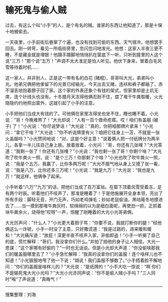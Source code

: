 # 输死鬼与偷人贼

过去，有这么个叫“小手”的人，是个有名的贼。谁家的东西让他知道了，那是十保十地被偷去。

一天夜里，小手前街后巷窜了个遍，也没有找到可偷的东西。天气很冷，他想罢手回去。刚一转弯，看见一所临街房里，忽闪忽闪地发光。他想：这家人半夜三更不睡，不是藏金就是埋银！他蹑手蹑脚地悄悄扒在窗底下一听，只听到屋里的人这个说“三万！”那个说“五万！”声调不太大准定是怕人听见。他伏下身来，冒着白毛风雪等待着时机……

这一家人，并非别人，正是这一带有名的白花 (赌棍)，哥哥叫大光，弟弟叫小光。他弟兄俩把他爹留下的光景已经输光，今天出去又赌，连袄和裤子都输了，赤不溜丢地抱着膀子回了家。这个家的外表还象个有钱的架式，但家里却是土炕无席，连个针线头也没有。十冬腊月天冻得他俩忍耐不住，煨了堆干牛粪取暖，火光隐隐约约地照出窗外，这就引起了小手的注意。

小手把他们当成大有钱的了。可他俩在家里冻得坐也坐不住，睡也睡不着。小光说：“哥！今晚难熬了！”大光却说：“人有一百个救命疙瘩。哎！咱们有盖服 (被子) 了！”小光说：“你尽说梦话！”大光说：“真的，你把咱那牌片拿来！”小光问：“拿它干啥？”大光说：“你不听说牌里有火？咱把它往身上一苫，不就是一张火盖服吗？”小光赞同地说：“对，这是个好主意！”说着俩人把一付纸牌分为两半儿，各拿一半儿往自己身上放。放着放着，小光问：“哥，你还有几张哩？”大光答道：“我剩一张了！你还有几张哩？”小光说：“我也剩一张了哥！你剩个啥？”大光吹了吹牛粪火一照，说：“是个三万！你那剩了个啥？”小光也吹了吹牛粪火一照，说：“我是个五万。我赢了，比你多两万呢！”大光不服气地从身上又摸了张一看，说：“我是八万，比你还多三万呢！”小光说：“我是九万！”大光说：“我也是九万！”就这样，他俩争了起来。

小手听着“八万”“九万”的话，把他们当成了百万富翁。在窗下顶着风雪受着冻，足有两个时辰。听着他们不吱声了，那准是睡着了！于是他施展开全身本领，亮出了所有手段：脚轻无音，开门无声，巧如老鸡弹毛；妙如老鼠偷油，黑咕隆冬地摸进去了……当一摸到那堆牛粪灰时，软绵绵的以为是细白面呢，再使劲一抓，正抓着块牛粪余火，烧得他“哎呀”一声，惊醒了刚睡着的大光小光哥弟俩。

大光厉声问：“什么人？”小光更大着胆子骂：“你要不说，我就打断你的腿！”经他俩这么一诈唬，小手一时没了主意，只好撒谎道：“我是过路的，进来暖和暖和！”大光痛斥道：“放屁！深更半夜不吱声入家，非偷即盗！”小手一听揭了自己的底，慌忙解释：“哥们，我没拿你们什么。”并拍了拍他的身子让人相信。大光一思谋：“这个家哪有好偷的？”一时也无话说。但是小光却大声道：“你没偷啥那我们的暖盖服哪里去了？”小手急忙解释：“我真的没拿你们的盖服！连个啥样儿也不知道！”小光狠狠地甩了他一下说：“胡说！我们盖服不够数了。”小手捂着脸不解地问：“你们的盖服是啥样儿的？”大光说：“是纸牌的！”小手大吃一惊说：“啊
你们不是输死鬼大光小光吗？”大光小光亦同声说：“你不是偷人贼小手吗？”三人同时“唉”了声说道：“真晦气！”

---

搜集整理：刘海
